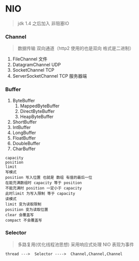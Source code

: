 # NIO
> jdk 1.4 之后加入
> 非阻塞IO
### Channel
> 数据传输 双向通道（http2 使用的也是双向 格式是二进制）
> 
1. FileChannel 文件
2. DatagramChannel UDP 
3. SocketChannel TCP 
4. ServerSocketChannel TCP 服务器端
> 
### Buffer
>
1. ByteBuffer
   1. MappedByteBuffer
   2. DirectByteBuffer
   3. HeapByteBuffer
2. ShortBuffer
3. IntBuffer
4. LongBuffer
5. FloatBuffer
6. DoubleBuffer
7. CharBuffer
```text
capacity
position
limit
写模式 
position 写入位置 也就是 数组 有值的最后一位 
在能充满数组时 capacity 等于 position
不能充满时 position 一定小于 capacity
此时limit 为写入限制 等于 capacity
读模式
limit 变为读取限制
position 变为读取位置
clear 会覆盖写 
compact 不会覆盖写
```

>
### Selector
> 多路复用(优化线程池思想) 采用响应式处理 NIO 表现为事件
```
thread --->  Selector ---->  Channel,Channel,Channel
````




